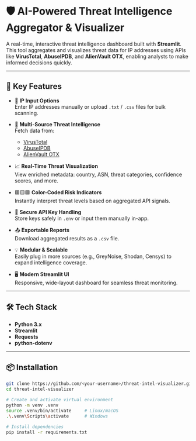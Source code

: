 # 🛡️ AI-Powered Threat Intelligence Aggregator & Visualizer

A real-time, interactive threat intelligence dashboard built with **Streamlit**. This tool aggregates and visualizes threat data for IP addresses using APIs like **VirusTotal**, **AbuseIPDB**, and **AlienVault OTX**, enabling analysts to make informed decisions quickly.

---

## 🚀 Key Features

- 🔎 **IP Input Options**  
  Enter IP addresses manually or upload `.txt` / `.csv` files for bulk scanning.

- 🧠 **Multi-Source Threat Intelligence**  
  Fetch data from:
  - [VirusTotal](https://www.virustotal.com/)
  - [AbuseIPDB](https://www.abuseipdb.com/)
  - [AlienVault OTX](https://otx.alienvault.com/)

- 📈 **Real-Time Threat Visualization**  
  View enriched metadata: country, ASN, threat categories, confidence scores, and more.

- 🟥🟨🟩 **Color-Coded Risk Indicators**  
  Instantly interpret threat levels based on aggregated API signals.

- 🔐 **Secure API Key Handling**  
  Store keys safely in `.env` or input them manually in-app.

- 📤 **Exportable Reports**  
  Download aggregated results as a `.csv` file.

- 💡 **Modular & Scalable**  
  Easily plug in more sources (e.g., GreyNoise, Shodan, Censys) to expand intelligence coverage.

- 🖥️ **Modern Streamlit UI**  
  Responsive, wide-layout dashboard for seamless threat monitoring.

---

## 🛠️ Tech Stack

- **Python 3.x**
- **Streamlit**
- **Requests**
- **python-dotenv**

---

## 📦 Installation

```bash
git clone https://github.com/<your-username>/threat-intel-visualizer.git
cd threat-intel-visualizer

# Create and activate virtual environment
python -m venv .venv
source .venv/bin/activate     # Linux/macOS
.\.venv\Scripts\activate      # Windows

# Install dependencies
pip install -r requirements.txt
